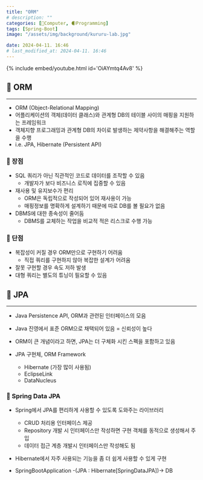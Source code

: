 ```yaml
---
title: "ORM"
# description: ""
categories: [💫Computer, 🌒Programming]
tags: [Spring-Boot]
image: "/assets/img/background/kururu-lab.jpg"

date: 2024-04-11. 16:46
# last_modified_at: 2024-04-11. 16:46
---
```


{% include embed/youtube.html id='OiAYmtq4Av8' %}

## 💫 ORM

---

- ORM (Object-Relational Mapping)
- 어플리케이션의 객체(데이터 클래스)와 관계형 DB의 테이블 사이의 매핑을 지원하는 프레임워크
- 객체지향 프로그래밍과 관계형 DB의 차이로 발생하는 제약사항을 해결해주는 역할을 수행
- i.e. JPA, Hibernate (Persistent API)

### 🫧 장점

- SQL 쿼리가 아닌 직관적인 코드로 데이터를 조작할 수 있음
  - 개발자가 보다 비즈니스 로직에 집중할 수 있음
- 재사용 및 유지보수가 편리
  - ORM은 독립적으로 작성되어 있어 재사용이 가능
  - 매핑정보를 명확하게 설계하기 때문에 따로 DB를 볼 필요가 없음
- DBMS에 대한 종속성이 줄어둠
  - DBMS를 교체하는 작업을 비교적 적은 리스크로 수행 가능

### 🫧 단점

- 복잡성이 커질 경우 ORM만으로 구현하기 어려움
  - 직접 쿼리를 구현하지 않아 복잡한 설계가 어려움
- 잘못 구현할 경우 속도 저하 발생
- 대형 쿼리는 별도의 튜닝이 필요할 수 있음

## 💫 JPA

---

- Java Persistence API, ORM과 관련된 인터페이스의 모음
- Java 진영에서 표준 ORM으로 채택되어 있음 = 신뢰성이 높다
- ORM이 큰 개념이라고 하면, JPA는 더 구체화 시킨 스펙을 포함하고 있음

- JPA 구현체, ORM Framework
  - Hibernate (가장 많이 사용됨)
  - EclipseLink
  - DataNucleus

### 🫧 Spring Data JPA

- Spring에서 JPA를 편리하게 사용할 수 있도록 도와주는 라이브러리
  - CRUD 처리용 인터페이스 제공
  - Repository 개발 시 인터페이스만 작성하면 구현 객체를 동적으로 생성해서 주입
  - 데이터 접근 계층 개발시 인터페이스만 작성해도 됨
- Hibernate에서 자주 사용되는 기능을 좀 더 쉽게 사용할 수 있게 구현

- SpringBootApplication -(JPA : Hibernate[SpringDataJPA])-> DB
